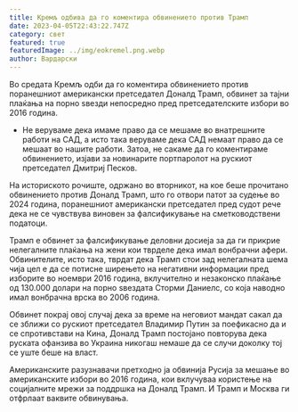 ```yaml
---
title: Кремљ одбива да го коментира обвинението против Трамп
date: 2023-04-05T22:43:22.747Z
category: свет
featured: true
featuredImage: ../img/eokremel.png.webp
author: Вардарски
---
```


Во средата Кремљ одби да го коментира обвинението против поранешниот американски претседател Доналд Трамп, обвинет за тајни плаќања на порно ѕвезди непосредно пред претседателските избори во 2016 година.

- Не веруваме дека имаме право да се мешаме во внатрешните работи на САД, а исто така веруваме дека САД немаат право да се мешаат во нашите работи. Затоа, не сакаме да го коментираме обвинението, изјави за новинарите портпаролот на рускиот претседател Дмитриј Песков.

На историското рочиште, одржано во вторникот, на кое беше прочитано обвинението против Доналд Трамп, што го отвори патот за судење во 2024 година, поранешниот американски претседател пред судот рече дека не се чувствува виновен за фалсификување на сметководствени податоци.

Трамп е обвинет за фалсификување деловни досиеја за да ги прикрие нелегалните плаќања на жени кои тврделе дека имал вонбрачни афери. Обвинителите, исто така, тврдат дека Трамп стои зад нелегалната шема чија цел е да се потисне ширењето на негативни информации пред изборите во ноември 2016 година, вклучително и незаконско плаќање од 130.000 долари на порно ѕвездата Сторми Даниелс, со која наводно имал вонбрачна врска во 2006 година.

Обвинет покрај овој случај дека за време на неговиот мандат сакал да се зближи со рускиот претседател Владимир Путин за поефикасно да и се спротивстави на Кина, Доналд Трамп постојано повторува дека руската офанзива во Украина никогаш немаше да се случи доколку тој се уште беше на власт.

Американските разузнавачи претходно ја обвинија Русија за мешање во американските избори во 2016 година, кои вклучуваа користење на социјалните мрежи за поддршка на Доналд Трамп. И Трамп и Москва ги отфрлаат ваквите обвинувања.
